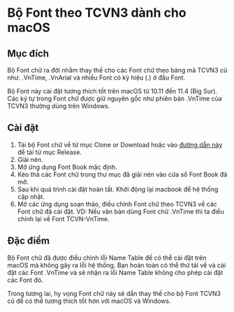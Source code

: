 # Bộ Font theo TCVN3 dành cho macOS

## Mục đích

Bộ Font chữ ra đời nhằm thay thế cho các Font chữ theo bảng mã TCVN3 cũ như: .VnTime, .VnArial và nhiều Font có ký hiệu (.) ở đầu Font.

Bộ Font này cài đặt tương thích tốt trên macOS từ 10.11 đến 11.4 (Big Sur). Các ký tự trong Font chữ được giữ nguyên gốc như phiên bản .VnTime của TCVN3 thường dùng trên Windows.

## Cài đặt

1. Tải bộ Font chữ về từ mục Clone or Download hoặc vào [đường dẫn này](https://github.com/1234hdpa/TCVN-Fix-Font-MacOS/releases) để tải từ mục Release.
2. Giải nén.
3. Mở ứng dụng Font Book mặc định.
4. Kéo thả các Font chữ trong thư mục đã giải nén vào cửa sổ Font Book đã mở.
5. Sau khi quá trình cài đặt hoàn tất. Khởi động lại macbook để hệ thống cập nhật.
6. Mở các ứng dụng soạn thảo, điều chỉnh Font chữ theo TCVN3 về các Font chữ đã cài đặt. VD: Nếu văn bản dùng Font chữ .VnTime thì ta điều chỉnh lại về Font TCVN-VnTime.

## Đặc điểm

Bộ Font chữ đã được điều chỉnh lỗi Name Table để có thể cài đặt trên macOS mà không gây ra lỗi hệ thống. Bạn hoàn toàn có thể thử tải về và cài đặt các Font .VnTime và sẽ nhận ra lỗi Name Table không cho phép cài đặt các Font đó.

Trong tương lai, hy vọng Font chữ này sẽ dần thay thế cho bộ Font TCVN3 cũ để có thể tương thích tốt hơn với macOS và Windows.
